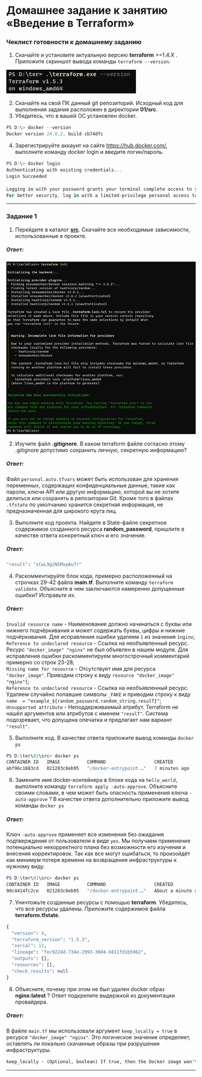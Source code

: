 # Домашнее задание к занятию «Введение в Terraform»

### Чеклист готовности к домашнему заданию

1. Скачайте и установите актуальную версию **terraform** >=1.4.X . Приложите скриншот вывода команды ```terraform --version```.

![](images/0.1.PNG)

2. Скачайте на свой ПК данный git репозиторий. Исходный код для выполнения задания расположен в директории **01/src**.
3. Убедитесь, что в вашей ОС установлен docker.

```powershell
PS D:\> docker --version
Docker version 24.0.2, build cb74dfc
```
 
4. Зарегистрируйте аккаунт на сайте https://hub.docker.com/, выполните команду docker login и введите логин/пароль.

```powershell
PS D:\> docker login
Authenticating with existing credentials...
Login Succeeded

Logging in with your password grants your terminal complete access to your account.
For better security, log in with a limited-privilege personal access token. Learn more at https://docs.docker.com/go/access-tokens/
```

------

### Задание 1

1. Перейдите в каталог [**src**](https://github.com/netology-code/ter-homeworks/tree/main/01/src). Скачайте все необходимые зависимости, использованные в проекте.

##### Ответ:
![](images/1.1.PNG)   


2. Изучите файл **.gitignore**. В каком terraform файле согласно этому .gitignore допустимо сохранить личную, секретную информацию?

##### Ответ:
Файл `personal.auto.tfvars` может быть использован для хранения переменных, содержащих конфиденциальные данные, такие как пароли, ключи API или другую информацию, которой вы не хотите делиться или сохранять в репозитории Git. Кроме того в файлах `.tfstate` по умолчанию хранится секретная информация, не предназначенная для широкого круга лиц.

3. Выполните код проекта. Найдите  в State-файле секретное содержимое созданного ресурса **random_password**, пришлите в качестве ответа конкретный ключ и его значение.

##### Ответ:
```terraform
"result": "sCwL9g2NSMvpAu7r"
```

4. Раскомментируйте блок кода, примерно расположенный на строчках 29-42 файла **main.tf**. Выполните команду ```terraform validate```. Объясните в чем заключаются намеренно допущенные ошибки? Исправьте их.

##### Ответ:
`Invalid resource name` - Наименование должно начинаться с буквы или нижнего подчёркивания и может содержать буквы, цифры и нижние подчёркивания. Для исправления ошибки удаляем `1` из значения `1nginx`;  
`Reference to undeclared resource` - Ссылка на необъявленный ресурс. Ресурс `"docker_image" "nginx"` не был объявлен в нашем модуле. Для исправления ошибки раскомментируем многострочный комментарий примерно со строк 23-28;  
`Missing name for resource` - Отсутствует имя для ресурса `"docker_image"`. Приводим строку к виду `resource "docker_image" "nginx"{`;  
`Reference to undeclared resource` - Ссылка на необъявленный ресурс. Удаляем случайно попавшие символы `_FAKE` и приводим строку к виду `name  = "example_${random_password.random_string.resulT}"`;  
`Unsupported attribute` - Неподдерживаемый атрибут. Terraform не нашёл аргументов или атрибутов с именем `"resulT"`. Система подозревает, что допущена опечатка и предлагает нам вариант `"result"`.

5. Выполните код. В качестве ответа приложите вывод команды ```docker ps```

```powershell
PS D:\ter\01\src> docker ps
CONTAINER ID   IMAGE          COMMAND                  CREATED         STATUS         PORTS                  NAMES
abf96c1883cd   021283c8eb95   "/docker-entrypoint.…"   3 minutes ago   Up 3 minutes   0.0.0.0:8000->80/tcp   example_sCwL9g2NSMvpAu7r
```

6. Замените имя docker-контейнера в блоке кода на ```hello_world```, выполните команду ```terraform apply -auto-approve```. Объясните своими словами, в чем может быть опасность применения ключа  ```-auto-approve``` ? В качестве ответа дополнительно приложите вывод команды ```docker ps```

##### Ответ:  
Ключ `-auto-approve` применяет все изменения без ожидания подтверждения от пользователя в виде `yes`. Мы получаем применение потенциально некорректного плана без возможности его изучения и внесения корректировок. Так как все могут ошибаться, то произойдёт как минимум потеря времени на возвращение инфраструктуры к нужному виду.

```powershell
PS D:\ter\01\src> docker ps
CONTAINER ID   IMAGE          COMMAND                  CREATED              STATUS              PORTS                  NAMES
90c4414fc2ce   021283c8eb95   "/docker-entrypoint.…"   About a minute ago   Up About a minute   0.0.0.0:8000->80/tcp   hello_world
```

7. Уничтожьте созданные ресурсы с помощью **terraform**. Убедитесь, что все ресурсы удалены. Приложите содержимое файла **terraform.tfstate**.

```terraform
{
  "version": 4,
  "terraform_version": "1.5.3",
  "serial": 12,
  "lineage": "fec9224d-734e-2993-3604-b811fd1b5962",
  "outputs": {},
  "resources": [],
  "check_results": null
}
```

8. Объясните, почему при этом не был удален docker образ **nginx:latest** ? Ответ подкрепите выдержкой из документации провайдера.

##### Ответ: 
В файле `main.tf` мы использовали аргумент `keep_locally = true` в ресурсе `"docker_image" "nginx"`. Это логическое значение определяет, оставлять ли локально скачанные образы при разрушении инфраструктуры.

```txt
keep_locally - (Optional, boolean) If true, then the Docker image won't be deleted on destroy operation. If this is false, it will delete the image from the docker local storage on destroy operation.
```
------
